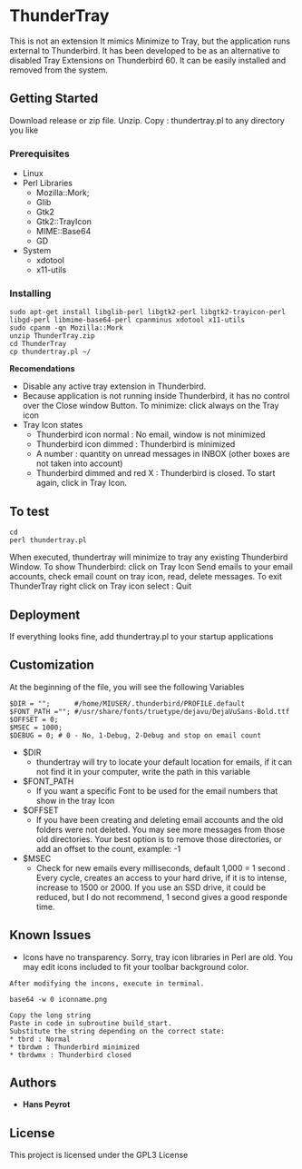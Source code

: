# ThunderTray

This is not an extension
It mimics Minimize to Tray, but the application runs external to Thunderbird.
It has been developed to be as an alternative to disabled Tray Extensions on Thunderbird 60.
It can be easily installed and removed from the system.

## Getting Started

Download release or zip file.
Unzip. Copy : thundertray.pl to any directory you like

### Prerequisites

* Linux
* Perl Libraries
  * Mozilla::Mork;
  * Glib
  * Gtk2
  * Gtk2::TrayIcon
  * MIME::Base64
  * GD
* System
  * xdotool
  * x11-utils

### Installing

```
sudo apt-get install libglib-perl libgtk2-perl libgtk2-trayicon-perl libgd-perl libmime-base64-perl cpanminus xdotool x11-utils
sudo cpanm -qn Mozilla::Mork
unzip ThunderTray.zip
cd ThunderTray
cp thundertray.pl ~/
```
**Recomendations**
* Disable any active tray extension in Thunderbird.
* Because application is not running inside Thunderbird, it has no control over the Close window Button. To minimize: click always on the Tray icon
* Tray Icon states
  * Thunderbird icon normal : No email, window is not minimized
  * Thunderbird icon dimmed : Thunderbird is minimized
  * A number : quantity on unread messages in INBOX (other boxes are not taken into account)
  * Thunderbird dimmed and red X : Thunderbird is closed. To start again, click in Tray Icon.

## To test

```
cd
perl thundertray.pl
```
When executed, thundertray will minimize to tray any existing Thunderbird Window.
To show Thunderbird: click on Tray Icon
Send emails to your email accounts, check email count on tray icon, read, delete messages.
To exit ThunderTray right click on Tray icon select : Quit

## Deployment

If everything looks fine, add thundertray.pl to your startup applications

## Customization

At the beginning of the file, you will see the following Variables
```
$DIR = "";      #/home/MIUSER/.thunderbird/PROFILE.default
$FONT_PATH =""; #/usr/share/fonts/truetype/dejavu/DejaVuSans-Bold.ttf
$OFFSET = 0;
$MSEC = 1000;
$DEBUG = 0; # 0 - No, 1-Debug, 2-Debug and stop on email count
```
* $DIR
  * thundertray will try to locate your default location for emails, if it can not find it in your computer, write the path in this variable
* $FONT_PATH
  * If you want a specific Font to be used for the email numbers that show in the tray Icon
* $OFFSET
  * If you have been creating and deleting email accounts and the old folders were not deleted. You may see more messages from those old directories. Your best option is to remove those directories, or add an offset to the count, example: -1
* $MSEC
  * Check for new emails every milliseconds, default 1,000 = 1 second . Every cycle, creates an access to your hard drive, if it is to intense, increase to 1500 or 2000. If you use an SSD drive, it could be reduced, but I do not recommend, 1 second gives a good responde time.

## Known Issues

* Icons have no transparency. Sorry, tray icon libraries in Perl are old. You may edit icons included to fit your toolbar background color.

```
After modifying the incons, execute in terminal.

base64 -w 0 iconname.png

Copy the long string
Paste in code in subroutine build_start.
Substitute the string depending on the correct state:
* tbrd : Normal
* tbrdwm : Thunderbird minimized
* tbrdwmx : Thunderbird closed
```

## Authors

* **Hans Peyrot**

## License

This project is licensed under the GPL3 License

